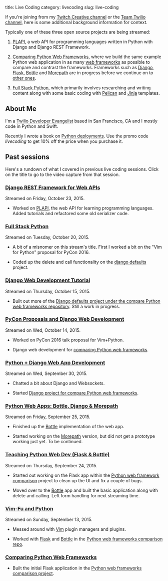 title: Live Coding
category: livecoding
slug: live-coding


If you're joining from my 
[Twitch Creative channel](https://www.twitch.tv/mattmakai) or the
[Team Twilio channel](https://www.twitch.tv/team/twilio),
here is some additional background information for context.

Typically one of these three open source projects are being streamed:
1. [PLAPI](https://github.com/mattmakai/plapi), a web API for programming
   languages written in Python with Django and Django REST Framework.

1. [Comparing Python Web Frameworks](https://github.com/mattmakai/compare-python-web-frameworks), 
   where we build the same example Python web application in as many 
   [web frameworks](http://www.fullstackpython.com/web-frameworks.html) as
   possible to compare and contrast the frameworks. Frameworks
   such as [Django](http://www.fullstackpython.com/django.html), 
   [Flask](http://www.fullstackpython.com/flask.html),
   [Bottle](http://www.fullstackpython.com/bottle.html) and
   [Morepath](http://www.fullstackpython.com/morepath.html) are in progress
   before we continue on to
   [other ones](http://www.fullstackpython.com/other-web-frameworks.html).

1. [Full Stack Python](http://www.fullstackpython.com/), which primarily 
   involves researching and writing content along with some basic coding
   with [Pelican](http://blog.getpelican.com/) and 
   [Jinja](http://jinja.pocoo.org/docs/dev/) templates.


## About Me
I'm a 
[Twilio Developer Evangelist](https://www.twilio.com/blog/2014/02/introducing-developer-evangelist-matt-makai.html) 
based in San Francisco, CA and I mostly code in Python and Swift.

Recently I wrote a book on [Python deployments](http://www.deploypython.com/). 
Use the promo code *livecoding* to get 10% off the price when you purchase
it.


## Past sessions
Here's a rundown of what I covered in previous live coding sessions. Click on the
title to go to the video capture from that session.


### [Django REST Framework for Web APIs](https://www.livecoding.tv/video/django-rest-framework-for-web-apis/)
Streamed on Friday, October 23, 2015.

* Worked on [PLAPI](https://github.com/mattmakai/plapi), the web API for 
  learning programming languages. Added tutorials and refactored some
  old serializer code.



### [Full Stack Python](https://www.livecoding.tv/video/full-stack-python/)
Streamed on Tuesday, October 20, 2015.

* A bit of a misnomer on this stream's title. First I worked a bit on the "Vim for 
  Python" proposal for PyCon 2016.

* Coded up the delete and call functionality on the 
  [django defaults](https://github.com/mattmakai/compare-python-web-frameworks/tree/master/django_defaults)
  project.



### [Django Web Development Tutorial](https://www.livecoding.tv/video/django-web-development-tutorial-2/)
Streamed on Thursday, October 15, 2015.

* Built out more of the 
  [Django defaults project under the compare Python web frameworks repository](https://github.com/mattmakai/compare-python-web-frameworks/tree/master/django_defaults). 
  Still a work in progress.



### [PyCon Proposals and Django Web Development](https://www.livecoding.tv/video/pycon-proposals-and-django-web-development/)
Streamed on Wed, October 14, 2015.

* Worked on PyCon 2016 talk proposal for Vim+Python.

* Django web development for [comparing Python web frameworks](https://github.com/mattmakai/compare-python-web-frameworks).



### [Python + Django Web App Development](https://www.livecoding.tv/video/python-django-web-app-development/)
Streamed on Wed, September 30, 2015.

* Chatted a bit about Django and Websockets.

* Started [Django project for compare Python web frameworks](https://github.com/mattmakai/compare-python-web-frameworks/tree/master/django_defaults).



### [Python Web Apps: Bottle, Django & Morepath](https://www.livecoding.tv/video/python-web-apps-bottle-django-morepath/)
Streamed on Friday, September 25, 2015.

* Finished up the 
  [Bottle](https://github.com/mattmakai/compare-python-web-frameworks/tree/master/bottle_sqlalchemy)
  implementation of the web app.

* Started working on the 
  [Morepath](https://github.com/mattmakai/compare-python-web-frameworks/tree/master/morepath_sqlalchemy)
  version, but did not get a prototype working just yet. To be continued.


### [Teaching Python Web Dev (Flask & Bottle)](https://www.livecoding.tv/video/teaching-python-web-dev-flask-bottle/)
Streamed on Thursday, September 24, 2015. 

* Started out working on the Flask app within the
  [Python web framework comparison](https://github.com/mattmakai/compare-python-web-frameworks)
  project to clean up the UI and fix a couple of bugs.

* Moved over to the 
  [Bottle](https://github.com/mattmakai/compare-python-web-frameworks/tree/master/bottle_sqlalchemy)
  app and built the basic application along with delete and calling. Left
  form handling for next streaming time.


### [Vim-Fu and Python](https://www.livecoding.tv/video/vim-fu-and-python/)
Streamed on Sunday, September 13, 2015.

* Messed around with [Vim](http://www.fullstackpython.com/vim.html) plugin
  managers and plugins.

* Worked with [Flask](http://www.fullstackpython.com/flask.html) and 
  [Bottle](http://www.fullstackpython.com/bottle.html) in the
  [Python web frameworks comparison repo](https://github.com/mattmakai/compare-python-web-frameworks).


### [Comparing Python Web Frameworks](https://www.livecoding.tv/video/comparing-python-web-frameworks-5/)

* Built the initial Flask application in the
  [Python web frameworks comparison project](https://github.com/mattmakai/compare-python-web-frameworks).
